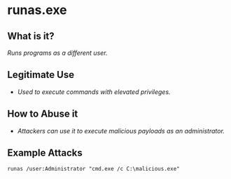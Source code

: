 # runas.exe
## What is it?
*Runs programs as a different user.*

## Legitimate Use
- *Used to execute commands with elevated privileges.*

## How to Abuse it
- *Attackers can use it to execute malicious payloads as an administrator.*

## Example Attacks
```
runas /user:Administrator "cmd.exe /c C:\malicious.exe"
```
